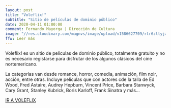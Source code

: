 ```yaml
---
layout: post
title: "Voleflix!"
subtitle: "Sitio de películas de dominio público"
date: 2020-04-11 01:00:00
comment: Fernando Mayorga | Dirección de Cultura
image: "//res.cloudinary.com/magnvs/image/upload/v1586627709/rtr6zltyja1dtzz5qjgj.jpg"
ffw: Leer más
---
```

Voleflix! es un sitio de películas de dominio público, totalmente gratuito y no es necesario registarse para disfrutar de los algunos clásicos del cine nortemericano.

La categorías van desde romance, horror, comedia, animación, film noir, acción, entre otras. Incluye películas que con actores cde la talla de Ed Wood, Fred Astaire, Audrey Hepburn, Vincent Price, Barbara Stanwyck, Cary Grant, Stanley Kubrick, Boris Karloff, Frank Sinatra y más…

[IR A VOLEFLIX](//vole.wtf/voleflix/)

